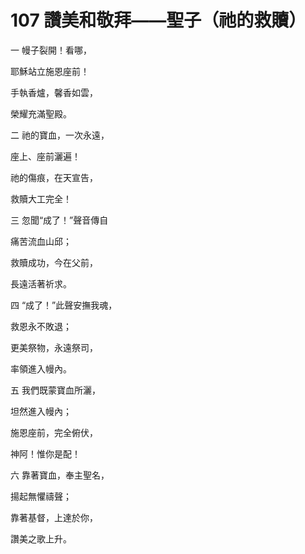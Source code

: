 # 107 讚美和敬拜——聖子（祂的救贖）

一 幔子裂開！看哪，

耶穌站立施恩座前！

手執香爐，馨香如雲，

榮耀充滿聖殿。

二 祂的寶血，一次永遠，

座上、座前灑遍！

祂的傷痕，在天宣告，

救贖大工完全！

三 忽聞“成了！”聲音傳自

痛苦流血山邱；

救贖成功，今在父前，

長遠活著祈求。

四 “成了！”此聲安撫我魂，

救恩永不敗退；

更美祭物，永遠祭司，

率領進入幔內。

五 我們既蒙寶血所灑，

坦然進入幔內；

施恩座前，完全俯伏，

神阿！惟你是配！

六 靠著寶血，奉主聖名，

揚起無懼禱聲；

靠著基督，上達於你，

讚美之歌上升。

